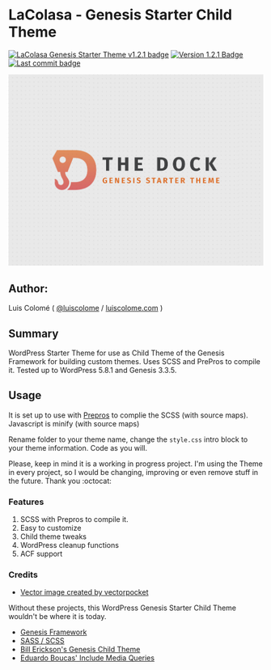 # LaColasa - Genesis Starter Child Theme

[![LaColasa Genesis Starter Theme v1.2.1 badge][changelog-badge]][changelog] [![Version 1.2.1 Badge][version-badge]][changelog] [![Last commit badge][last-commit]][last-commit-link]

![LaColasa Screenshot](screenshot.png)

## Author:

Luis Colomé ( [@luiscolome](https://twitter.com/luiscolome) / [luiscolome.com](https://luiscolome.com) )

## Summary

WordPress Starter Theme for use as Child Theme of the Genesis Framework for building custom themes. Uses SCSS and PrePros to compile it. Tested up to WordPress 5.8.1 and Genesis 3.3.5.

## Usage

It is set up to use with [Prepros](https://prepros.io/) to complie the SCSS (with source maps). Javascript is minify (with source maps)

Rename folder to your theme name, change the `style.css` intro block to your theme information. Code as you will.

Please, keep in mind it is a working in progress project. I'm using the Theme in every project, so I would be changing, improving or even remove stuff in the future. Thank you :octocat:

### Features

1. SCSS with Prepros to compile it.
2. Easy to customize
3. Child theme tweaks
4. WordPress cleanup functions
5. ACF support

### Credits

-   [Vector image created by vectorpocket](https://www.freepik.es/vectorpocket)

Without these projects, this WordPress Genesis Starter Child Theme wouldn't be where it is today.

-   [Genesis Framework](http://my.studiopress.com/themes/genesis/)
-   [SASS / SCSS](http://sass-lang.com/)
-   [Bill Erickson's Genesis Child Theme](https://github.com/billerickson/BE-Genesis-Child)
-   [Eduardo Boucas' Include Media Queries](https://eduardoboucas.github.io/include-media/)

[changelog]: ./CHANGELOG.md
[changelog-badge]: https://img.shields.io/badge/Changelog-La%20Colasa%20Genesis%20Starter%20Theme%20v1.2.1-orange
[version-badge]: https://img.shields.io/badge/version-1.2.1-informational.svg
[last-commit]: https://img.shields.io/github/last-commit/luiscolome/lacolasa/develop?color=yellow&logoColor=red
[last-commit-link]: https://github.com/LuisColome/lacolasa/commit/develop
